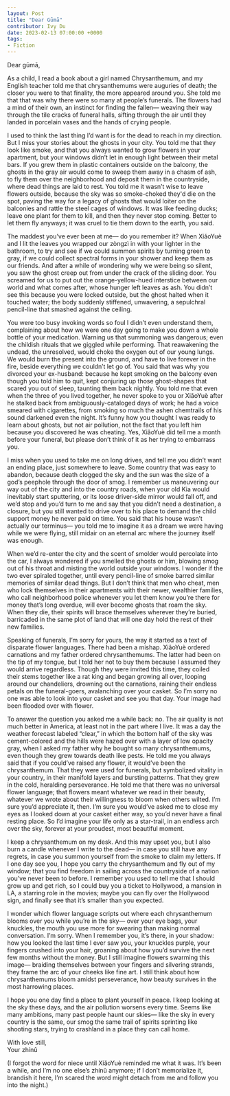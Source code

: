 ```yaml
---
layout: Post
title: "Dear Gūmā"
contributor: Ivy Du
date: 2023-02-13 07:00:00 +0000
tags: 
- Fiction
---
```

Dear gūmā, 

As a child, I read a book about a girl named Chrysanthemum, and my English teacher told me that chrysanthemums were auguries of death; the closer you were to that finality, the more appeared around you. She told me that that was why there were so many at people’s funerals. The flowers had a mind of their own, an instinct for finding the fallen— weaving their way through the tile cracks of funeral halls, sifting through the air until they landed in porcelain vases and the hands of crying people. 

I used to think the last thing I’d want is for the dead to reach in my direction. But I miss your stories about the ghosts in your city. You told me that they look like smoke, and that you always wanted to grow flowers in your apartment, but your windows didn’t let in enough light between their metal bars. If you grew them in plastic containers outside on the balcony, the ghosts in the gray air would come to sweep them away in a chasm of ash, to fly them over the neighborhood and deposit them in the countryside, where dead things are laid to rest. You told me it wasn’t wise to leave flowers outside, because the sky was so smoke-choked they'd die on the spot, paving the way for a legacy of ghosts that would loiter on the balconies and rattle the steel cages of windows. It was like feeding ducks; leave one plant for them to kill, and then they never stop coming. Better to let them fly anyways; it was cruel to tie them down to the earth, you said. 

The maddest you’ve ever been at me— do you remember it? When XiǎoYuè and I lit the leaves you wrapped our zòngzì in with your lighter in the bathroom, to try and see if we could summon spirits by turning green to gray, if we could collect spectral forms in your shower and keep them as our friends. And after a while of wondering why we were being so silent, you saw the ghost creep out from under the crack of the sliding door. You screamed for us to put out the orange-yellow-hued interstice between our world and what comes after, whose hunger left leaves as ash. You didn’t see this because you were locked outside, but the ghost halted when it touched water; the body suddenly stiffened, unwavering, a sepulchral pencil-line that smashed against the ceiling. 

You were too busy invoking words so foul I didn’t even understand them, complaining about how we were one day going to make you down a whole bottle of your medication. Warning us that summoning was dangerous; even the childish rituals that we giggled while performing. That reawakening the undead, the unresolved, would choke the oxygen out of our young lungs. We would burn the present into the ground, and have to live forever in the fire, beside everything we couldn’t let go of. You said that was why you divorced your ex-husband: because he kept smoking on the balcony even though you told him to quit, kept conjuring up those ghost-shapes that scared you out of sleep, taunting them back nightly. You told me that even when the three of you lived together, he never spoke to you or XiǎoYuè after he stalked back from ambiguously-cataloged days of work; he had a voice smeared with cigarettes, from smoking so much the ashen chemtrails of his sound darkened even the night. It’s funny how you thought I was ready to learn about ghosts, but not air pollution, not the fact that you left him because you discovered he was cheating. Yes, XiǎoYuè did tell me a month before your funeral, but please don’t think of it as her trying to embarrass you. 

I miss when you used to take me on long drives, and tell me you didn’t want an ending place, just somewhere to leave. Some country that was easy to abandon, because death clogged the sky and the sun was the size of a god’s peephole through the door of smog. I remember us maneuvering our way out of the city and into the country roads, when your old Kia would inevitably start sputtering, or its loose driver-side mirror would fall off, and we’d stop and you’d turn to me and say that you didn’t need a destination, a closure, but you still wanted to drive over to his place to demand the child support money he never paid on time. You said that his house wasn’t actually our terminus— you told me to imagine it as a dream we were having while we were flying, still midair on an eternal arc where the journey itself was enough. 

When we’d re-enter the city and the scent of smolder would percolate into the car, I always wondered if you smelled the ghosts or him, blowing smog out of his throat and misting the world outside your windows. I wonder if the two ever spiraled together, until every pencil-line of smoke barred similar memories of similar dead things. But I don’t think that men who cheat, men who lock themselves in their apartments with their newer, wealthier families, who call neighborhood police whenever you let them know you’re there for money that’s long overdue, will ever become ghosts that roam the sky. When they die, their spirits will brace themselves wherever they’re buried, barricaded in the same plot of land that will one day hold the rest of their new families. 

Speaking of funerals, I’m sorry for yours, the way it started as a text of disparate flower languages. There had been a mishap. XiǎoYuè ordered carnations and my father ordered chrysanthemums. The latter had been on the tip of my tongue, but I told her not to buy them because I assumed they would arrive regardless. Though they were invited this time, they coiled their stems together like a rat king and began growing all over, looping around our chandeliers, drowning out the carnations, raining their endless petals on the funeral-goers, avalanching over your casket. So I’m sorry no one was able to look into your casket and see you that day. Your image had been flooded over with flower. 

To answer the question you asked me a while back: no. The air quality is not much better in America, at least not in the part where I live. It was a day the weather forecast labeled “clear,” in which the bottom half of the sky was cement-colored and the hills were hazed over with a layer of low opacity gray, when I asked my father why he bought so many chrysanthemums, even though they grew towards death like pests. He told me you always said that if you could’ve raised any flower, it would’ve been the chrysanthemum. That they were used for funerals, but symbolized vitality in your country, in their manifold layers and bursting patterns. That they grew in the cold, heralding perseverance. He told me that there was no universal flower language; that flowers meant whatever we read in their beauty, whatever we wrote about their willingness to bloom when others wilted. I’m sure you’d appreciate it, then. I’m sure you would’ve asked me to close my eyes as I looked down at your casket either way, so you’d never have a final resting place. So I’d imagine your life only as a star-trail, in an endless arch over the sky, forever at your proudest, most beautiful moment.

I keep a chrysanthemum on my desk. And this may upset you, but I also burn a candle whenever I write to the dead— in case you still have any regrets, in case you summon yourself from the smoke to claim my letters. If I one day see you, I hope you carry the chrysanthemum and fly out of my window; that you find freedom in sailing across the countryside of a nation you’ve never been to before. I remember you used to tell me that I should grow up and get rich, so I could buy you a ticket to Hollywood, a mansion in LA, a starring role in the movies; maybe you can fly over the Hollywood sign, and finally see that it’s smaller than you expected. 
        
I wonder which flower language scripts out where each chrysanthemum blooms over you while you’re in the sky— over your eye bags, your knuckles, the mouth you use more for swearing than making normal conversation. I’m sorry. When I remember you, it’s there, in your shadow: how you looked the last time I ever saw you, your knuckles purple, your fingers crushed into your hair, groaning about how you’d survive the next few months without the money. But I still imagine flowers swarming this image— braiding themselves between your fingers and silvering strands, they frame the arc of your cheeks like fine art. I still think about how chrysanthemums bloom amidst perseverance, how beauty survives in the most harrowing places. 

I hope you one day find a place to plant yourself in peace. I keep looking at the sky these days, and the air pollution worsens every time. Seems like many ambitions, many past people haunt our skies— like the sky in every country is the same, our smog the same trail of spirits sprinting like shooting stars, trying to crashland in a place they can call home. 

With love still,<br />
Your zhínû

(I forgot the word for niece until XiǎoYuè reminded me what it was. It’s been a while, and I’m no one else’s zhínû anymore; if I don’t memorialize it, brandish it here, I’m scared the word might detach from me and follow you into the night.)  
